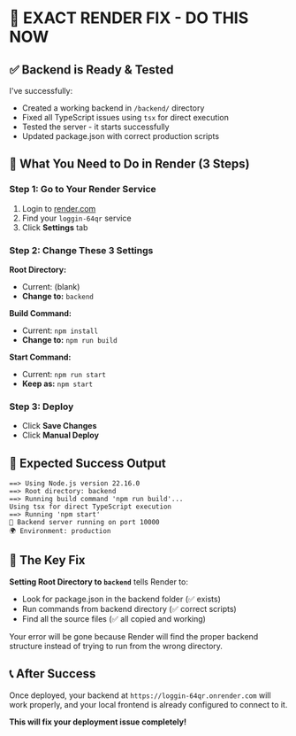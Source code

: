 # 🎯 EXACT RENDER FIX - DO THIS NOW

## ✅ Backend is Ready & Tested

I've successfully:
- Created a working backend in `/backend/` directory
- Fixed all TypeScript issues using `tsx` for direct execution
- Tested the server - it starts successfully
- Updated package.json with correct production scripts

## 🔧 What You Need to Do in Render (3 Steps)

### Step 1: Go to Your Render Service
1. Login to [render.com](https://render.com)
2. Find your `loggin-64qr` service
3. Click **Settings** tab

### Step 2: Change These 3 Settings
**Root Directory:**
- Current: (blank)
- **Change to:** `backend`

**Build Command:**
- Current: `npm install`
- **Change to:** `npm run build`

**Start Command:**
- Current: `npm run start`
- **Keep as:** `npm start`

### Step 3: Deploy
- Click **Save Changes**
- Click **Manual Deploy**

## 🎉 Expected Success Output
```
==> Using Node.js version 22.16.0
==> Root directory: backend
==> Running build command 'npm run build'...
Using tsx for direct TypeScript execution
==> Running 'npm start'
🚀 Backend server running on port 10000
🌍 Environment: production
```

## 🚨 The Key Fix
**Setting Root Directory to `backend`** tells Render to:
- Look for package.json in the backend folder (✅ exists)
- Run commands from backend directory (✅ correct scripts)
- Find all the source files (✅ all copied and working)

Your error will be gone because Render will find the proper backend structure instead of trying to run from the wrong directory.

## 📞 After Success
Once deployed, your backend at `https://loggin-64qr.onrender.com` will work properly, and your local frontend is already configured to connect to it.

**This will fix your deployment issue completely!**